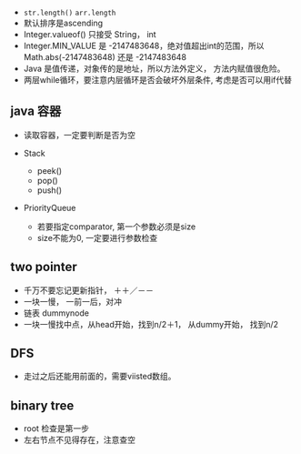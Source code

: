 
* `str.length()` `arr.length`
* 默认排序是ascending
* Integer.valueof() 只接受 String， int
* Integer.MIN_VALUE 是 -2147483648，绝对值超出int的范围，所以Math.abs(-2147483648) 还是 -2147483648
* Java 是值传递，对象传的是地址，所以方法外定义， 方法内赋值很危险。
* 两层while循环，要注意内层循环是否会破坏外层条件, 考虑是否可以用if代替

## java 容器

* 读取容器，一定要判断是否为空

* Stack
  * peek()
  * pop()
  * push()

* PriorityQueue
  * 若要指定comparator, 第一个参数必须是size
  * size不能为0, 一定要进行参数检查

## two pointer
* 千万不要忘记更新指针， ＋＋／－－
* 一块一慢， 一前一后，对冲
* 链表 dummynode
* 一块一慢找中点，从head开始，找到n/2＋1， 从dummy开始， 找到n/2


## DFS
* 走过之后还能用前面的，需要viisted数组。

## binary tree
* root 检查是第一步
* 左右节点不见得存在，注意查空


